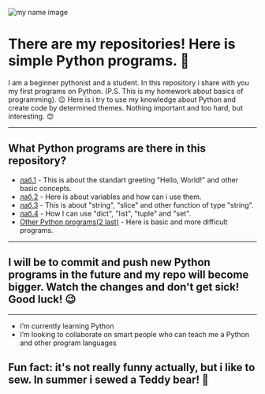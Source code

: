 ![my name image](https://user-images.githubusercontent.com/91422417/137530239-19491bd5-6cb3-455b-9349-4daeae550609.png)
# **There are my repositories! Here is simple Python programs.** :sunflower:
I am a beginner pythonist and a student. In this repository i share with you my first programs on Python.
(P.S. This is my homework about basics of programming). :wink:
Here is i try to use my knowledge about Python and create code by determined themes.
Nothing important and too hard, but interesting. :blush:
____
## **What Python programs are there in this repository**?
+ [лаб.1](https://github.com/SconeScone/Homework/tree/master/лаб.1) - This is about the standart greeting "Hello, World!" and other basic concepts.
+ [лаб.2](https://github.com/SconeScone/Homework/tree/master/лаб.2) - Here is about variables and how can i use them.
+ [лаб.3](https://github.com/SconeScone/Homework/tree/master/лаб.3) - This is about "string", "slice" and other function of type "string".
+ [лаб.4](https://github.com/SconeScone/Homework/tree/master/лаб.4) - How I can use "dict", "list", "tuple" and "set".
+ [Other Python programs(2 last)](https://github.com/SconeScone/Homework) - Here is basic and more difficult programs.
____
## I will be to commit and push new Python programs in the future and my repo will become bigger. Watch the changes and don't get sick! Good luck! :wink:
___
+ I’m currently learning Python
+ I’m looking to collaborate on smart people who can teach me a Python and other program languages
## Fun fact: it's not really funny actually, but i like to sew. In summer i sewed a Teddy bear! :bear:

